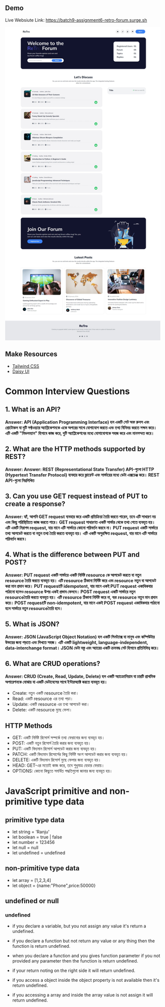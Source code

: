 ## Demo

Live Websiute Link:
https://batch9-assignment6-retro-forum.surge.sh

![Logo](./day_6/RetroForum/images/screenshot.jpeg)

## Make Resources

- [Tailwind CSS](https://tailwindcss.com/)
- [Daisy UI](https://daisyui.com/)

# Common Interview Questions

## 1. What is an API?

#### Answer: API (Application Programming Interface) হল একটি সেট অফ রুলস এবং প্রোটোকল যা দুটি সফ্টওয়্যার অ্যাপ্লিকেশনকে একে অপরের সাথে যোগাযোগ করতে এবং তথ্য বিনিময় করতে সক্ষম করে। এটি একটি "মিডলম্যান" হিসাবে কাজ করে, দুটি অ্যাপ্লিকেশনের মধ্যে যোগাযোগকে সহজ করে এবং মানসম্মত করে।

## 2. What are the HTTP methods supported by REST?

#### Answer: Answer: REST (Representational State Transfer) API-গুলো HTTP (Hypertext Transfer Protocol) ব্যবহার করে ক্লায়েন্ট এবং সার্ভারের মধ্যে ডেটা এক্সচেঞ্জ করে। REST API-গুলো নিম্নলিখিত

## 3. Can you use GET request instead of PUT to create a response?

#### Answer: হ্যাঁ, আপনি GET request ব্যবহার করে একটি প্রতিক্রিয়া তৈরি করতে পারেন, তবে এটি সাধারণ নয় এবং কিছু পরিস্থিতিতে কাজ করতে পারে। GET request সাধারণত একটি সার্ভার থেকে তথ্য পেতে ব্যবহৃত হয়। এটি একটি নিরাপদ request, যার মানে এটি সার্ভারে কোনো পরিবর্তন করবে না। PUT request একটি সার্ভারে তথ্য আপডেট করতে বা নতুন তথ্য তৈরি করতে ব্যবহৃত হয়। এটি একটি অসুরক্ষিত request, যার মানে এটি সার্ভারে পরিবর্তন করবে।

## 4. What is the difference between PUT and POST?

#### Answer: PUT request একটি সার্ভারে একটি নির্দিষ্ট resource কে আপডেট করতে বা নতুন resource তৈরি করতে ব্যবহৃত হয়। এটি resource ঠিকানা নির্দিষ্ট করে এবং resource নতুন বা আপডেট করা মান প্রদান করে। PUT requestটি idempotent, যার মানে একই PUT request একাধিকবার পাঠানো হলেও resource উপর একই প্রভাব ফেলবে। POST request একটি সার্ভারে নতুন resourceতৈরি করতে ব্যবহৃত হয়। এটি resource ঠিকানা নির্দিষ্ট করে না, বরং resource নতুন মান প্রদান করে। POST requestটি non-idempotent, যার মানে একই POST request একাধিকবার পাঠানো হলে সার্ভারে নতুন resourceতৈরি হবে।

## 5. What is JSON?

#### Answer: JSON (JavaScript Object Notation) হল একটি সিনট্যাক্স যা মানুষ এবং কম্পিউটার উভয়ের জন্য পড়তে এবং লিখতে সহজ। এটি একটি lightweight, language-independent, data-interchange format। JSON ডেটা বস্তু এবং অ্যারের একটি ক্রমবদ্ধ সেট হিসাবে প্রতিনিধিত্ব করে।

## 6. What are CRUD operations?

#### Answer: CRUD (Create, Read, Update, Delete) হল একটি অ্যাক্রোনিয়াম যা চারটি প্রাথমিক অপারেশনকে বোঝায় যা একটি ডেটাবেসের সাথে ইন্টারঅ্যাক্ট করতে ব্যবহৃত হয়।

- Create: নতুন একটি resource তৈরি করা।
- Read: একটি resource এর তথ্য পড়া।
- Update: একটি resource এর তথ্য আপডেট করা।
- Delete: একটি resource মুছে ফেলা।

## HTTP Methods

- GET: একটি নির্দিষ্ট রিসোর্স সম্পর্কে তথ্য ফেরানোর জন্য ব্যবহৃত হয়।
- POST: একটি নতুন রিসোর্স তৈরি করার জন্য ব্যবহৃত হয়।
- PUT: একটি বিদ্যমান রিসোর্স আপডেট করার জন্য ব্যবহৃত হয়।
- PATCH: একটি বিদ্যমান রিসোর্সের কিছু নির্দিষ্ট অংশ আপডেট করার জন্য ব্যবহৃত হয়।
- DELETE: একটি বিদ্যমান রিসোর্স মুছে ফেলার জন্য ব্যবহৃত হয়।
- HEAD: GET-এর মতোই কাজ করে, তবে শুধুমাত্র হেডার ফেরায়।
- OPTIONS: কোনো কিছুতে সমর্থিত পদ্ধতিগুলো জানার জন্য ব্যবহৃত হয়।

# JavaScript primitive and non-primitive type data

## primitive type data

- let string = 'Ranju'
- let boolean = true | false
- let number = 123456
- let null = null
- let undefined = undefined

## non-primitive type data

- let array = [1,2,3,4]
- let object = {name:"Phone",price:50000}

## undefined or null

### undefined

- if you declare a variable, but you not assign any value it's return a undefined.

- if you declare a function but not return any value or any thing then the function is return undefined.

- when you declare a function and you gives function parameter if you not provided any parameter then the function is return undefined.

- if your return noting on the right side it will return undefined.

- if you access a object inside the object property is not available then it's return undefined.

- if you accessing a array and inside the array value is not assign it will return undefined.
